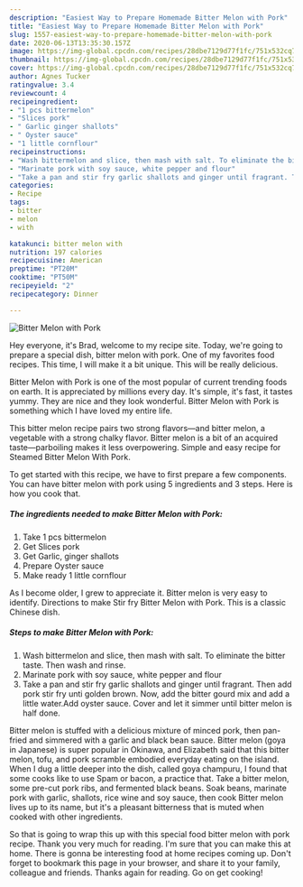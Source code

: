 ```yaml
---
description: "Easiest Way to Prepare Homemade Bitter Melon with Pork"
title: "Easiest Way to Prepare Homemade Bitter Melon with Pork"
slug: 1557-easiest-way-to-prepare-homemade-bitter-melon-with-pork
date: 2020-06-13T13:35:30.157Z
image: https://img-global.cpcdn.com/recipes/28dbe7129d77f1fc/751x532cq70/bitter-melon-with-pork-recipe-main-photo.jpg
thumbnail: https://img-global.cpcdn.com/recipes/28dbe7129d77f1fc/751x532cq70/bitter-melon-with-pork-recipe-main-photo.jpg
cover: https://img-global.cpcdn.com/recipes/28dbe7129d77f1fc/751x532cq70/bitter-melon-with-pork-recipe-main-photo.jpg
author: Agnes Tucker
ratingvalue: 3.4
reviewcount: 4
recipeingredient:
- "1 pcs bittermelon"
- "Slices pork"
- " Garlic ginger shallots"
- " Oyster sauce"
- "1 little cornflour"
recipeinstructions:
- "Wash bittermelon and slice, then mash with salt. To eliminate the bitter taste. Then wash and rinse."
- "Marinate pork with soy sauce, white pepper and flour"
- "Take a pan and stir fry garlic shallots and ginger until fragrant. Then add pork stir fry unti golden brown. Now, add the bitter gourd mix and add a little water.Add oyster sauce. Cover and let it simmer until bitter melon is half done."
categories:
- Recipe
tags:
- bitter
- melon
- with

katakunci: bitter melon with 
nutrition: 197 calories
recipecuisine: American
preptime: "PT20M"
cooktime: "PT50M"
recipeyield: "2"
recipecategory: Dinner

---
```



![Bitter Melon with Pork](https://img-global.cpcdn.com/recipes/28dbe7129d77f1fc/751x532cq70/bitter-melon-with-pork-recipe-main-photo.jpg)

Hey everyone, it's Brad, welcome to my recipe site. Today, we're going to prepare a special dish, bitter melon with pork. One of my favorites food recipes. This time, I will make it a bit unique. This will be really delicious.

Bitter Melon with Pork is one of the most popular of current trending foods on earth. It is appreciated by millions every day. It's simple, it's fast, it tastes yummy. They are nice and they look wonderful. Bitter Melon with Pork is something which I have loved my entire life.

This bitter melon recipe pairs two strong flavors—and bitter melon, a vegetable with a strong chalky flavor. Bitter melon is a bit of an acquired taste—parboiling makes it less overpowering. Simple and easy recipe for Steamed Bitter Melon With Pork.


To get started with this recipe, we have to first prepare a few components. You can have bitter melon with pork using 5 ingredients and 3 steps. Here is how you cook that.

<!--inarticleads1-->

##### The ingredients needed to make Bitter Melon with Pork:

1. Take 1 pcs bittermelon
1. Get Slices pork
1. Get  Garlic, ginger shallots
1. Prepare  Oyster sauce
1. Make ready 1 little cornflour


As I become older, I grew to appreciate it. Bitter melon is very easy to identify. Directions to make Stir fry Bitter Melon with Pork. This is a classic Chinese dish. 

<!--inarticleads2-->

##### Steps to make Bitter Melon with Pork:

1. Wash bittermelon and slice, then mash with salt. To eliminate the bitter taste. Then wash and rinse.
1. Marinate pork with soy sauce, white pepper and flour
1. Take a pan and stir fry garlic shallots and ginger until fragrant. Then add pork stir fry unti golden brown. Now, add the bitter gourd mix and add a little water.Add oyster sauce. Cover and let it simmer until bitter melon is half done.


Bitter melon is stuffed with a delicious mixture of minced pork, then pan-fried and simmered with a garlic and black bean sauce. Bitter melon (goya in Japanese) is super popular in Okinawa, and Elizabeth said that this bitter melon, tofu, and pork scramble embodied everyday eating on the island. When I dug a little deeper into the dish, called goya champuru, I found that some cooks like to use Spam or bacon, a practice that. Take a bitter melon, some pre-cut pork ribs, and fermented black beans. Soak beans, marinate pork with garlic, shallots, rice wine and soy sauce, then cook Bitter melon lives up to its name, but it&#39;s a pleasant bitterness that is muted when cooked with other ingredients. 

So that is going to wrap this up with this special food bitter melon with pork recipe. Thank you very much for reading. I'm sure that you can make this at home. There is gonna be interesting food at home recipes coming up. Don't forget to bookmark this page in your browser, and share it to your family, colleague and friends. Thanks again for reading. Go on get cooking!
